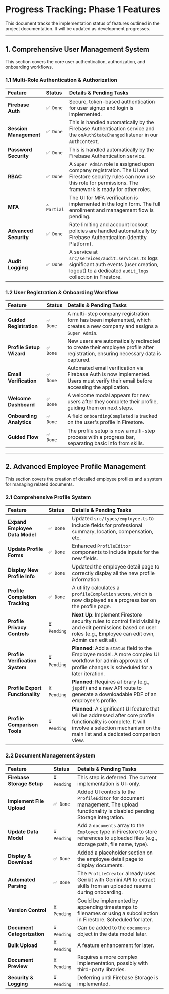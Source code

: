 # Progress Tracking: Phase 1 Features

This document tracks the implementation status of features outlined in the project documentation. It will be updated as development progresses.

---

## 1. Comprehensive User Management System

This section covers the core user authentication, authorization, and onboarding workflows.

### 1.1 Multi-Role Authentication & Authorization

| Feature                | Status       | Details & Pending Tasks                                                                                                                                                        |
| :--------------------- | :----------- | :----------------------------------------------------------------------------------------------------------------------------------------------------------------------------- |
| **Firebase Auth**      | `✅ Done`    | Secure, token-based authentication for user signup and login is implemented.                                                                                                   |
| **Session Management** | `✅ Done`    | This is handled automatically by the Firebase Authentication service and the `onAuthStateChanged` listener in our `AuthContext`.                                               |
| **Password Security**  | `✅ Done`    | This is handled automatically by the Firebase Authentication service.                                                                                                          |
| **RBAC**               | `✅ Done`    | A `Super Admin` role is assigned upon company registration. The UI and Firestore security rules can now use this role for permissions. The framework is ready for other roles. |
| **MFA**                | `⚠️ Partial` | The UI for MFA verification is implemented in the login form. The full enrollment and management flow is pending.                                                              |
| **Advanced Security**  | `✅ Done`    | Rate limiting and account lockout policies are handled automatically by Firebase Authentication (Identity Platform).                                                           |
| **Audit Logging**      | `✅ Done`    | A service at `src/services/audit.services.ts` logs significant auth events (user creation, logout) to a dedicated `audit_logs` collection in Firestore.                        |

### 1.2 User Registration & Onboarding Workflow

| Feature                  | Status    | Details & Pending Tasks                                                                                                            |
| :----------------------- | :-------- | :--------------------------------------------------------------------------------------------------------------------------------- |
| **Guided Registration**  | `✅ Done` | A multi-step company registration form has been implemented, which creates a new company and assigns a `Super Admin`.              |
| **Profile Setup Wizard** | `✅ Done` | New users are automatically redirected to create their employee profile after registration, ensuring necessary data is captured.   |
| **Email Verification**   | `✅ Done` | Automated email verification via Firebase Auth is now implemented. Users must verify their email before accessing the application. |
| **Welcome Dashboard**    | `✅ Done` | A welcome modal appears for new users after they complete their profile, guiding them on next steps.                               |
| **Onboarding Analytics** | `✅ Done` | A field `onboardingCompleted` is tracked on the user's profile in Firestore.                                                       |
| **Guided Flow**          | `✅ Done` | The profile setup is now a multi-step process with a progress bar, separating basic info from skills.                              |

---

## 2. Advanced Employee Profile Management

This section covers the creation of detailed employee profiles and a system for managing related documents.

### 2.1 Comprehensive Profile System

| Feature                          | Status       | Details & Pending Tasks                                                                                                                                                                            |
| :------------------------------- | :----------- | :------------------------------------------------------------------------------------------------------------------------------------------------------------------------------------------------- |
| **Expand Employee Data Model**   | `✅ Done`    | Updated `src/types/employee.ts` to include fields for professional summary, location, compensation, etc.                                                                                           |
| **Update Profile Forms**         | `✅ Done`    | Enhanced `ProfileEditor` components to include inputs for the new fields.                                                                                                                          |
| **Display New Profile Info**     | `✅ Done`    | Updated the employee detail page to correctly display all the new profile information.                                                                                                             |
| **Profile Completion Tracking**  | `✅ Done`    | A utility calculates a `profileCompletion` score, which is now displayed as a progress bar on the profile page.                                                                                    |
| **Profile Privacy Controls**     | `⏳ Pending` | **Next Up**: Implement Firestore security rules to control field visibility and edit permissions based on user roles (e.g., Employee can edit own, Admin can edit all).                            |
| **Profile Verification System**  | `⏳ Pending` | **Planned**: Add a `status` field to the Employee model. A more complex UI workflow for admin approvals of profile changes is scheduled for a later iteration.                                     |
| **Profile Export Functionality** | `⏳ Pending` | **Planned**: Requires a library (e.g., `jspdf`) and a new API route to generate a downloadable PDF of an employee's profile.                                                                       |
| **Profile Comparison Tools**     | `⏳ Pending` | **Planned**: A significant UI feature that will be addressed after core profile functionality is complete. It will involve a selection mechanism on the main list and a dedicated comparison view. |

### 2.2 Document Management System

| Feature                     | Status       | Details & Pending Tasks                                                                                                                  |
| :-------------------------- | :----------- | :--------------------------------------------------------------------------------------------------------------------------------------- |
| **Firebase Storage Setup**  | `⏳ Pending` | This step is deferred. The current implementation is UI-only.                                                                            |
| **Implement File Upload**   | `✅ Done`    | Added UI controls to the `ProfileEditor` for document management. The upload functionality is disabled pending Storage integration.      |
| **Update Data Model**       | `⏳ Pending` | Add a `documents` array to the `Employee` type in Firestore to store references to uploaded files (e.g., storage path, file name, type). |
| **Display & Download**      | `✅ Done`    | Added a placeholder section on the employee detail page to display documents.                                                            |
| **Automated Parsing**       | `✅ Done`    | The `ProfileCreator` already uses Genkit with Gemini API to extract skills from an uploaded resume during onboarding.                    |
| **Version Control**         | `⏳ Pending` | Could be implemented by appending timestamps to filenames or using a subcollection in Firestore. Scheduled for later.                    |
| **Document Categorization** | `⏳ Pending` | Can be added to the `documents` object in the data model later.                                                                          |
| **Bulk Upload**             | `⏳ Pending` | A feature enhancement for later.                                                                                                         |
| **Document Preview**        | `⏳ Pending` | Requires a more complex implementation, possibly with third-party libraries.                                                             |
| **Security & Logging**      | `⏳ Pending` | Deferring until Firebase Storage is implemented.                                                                                         |
